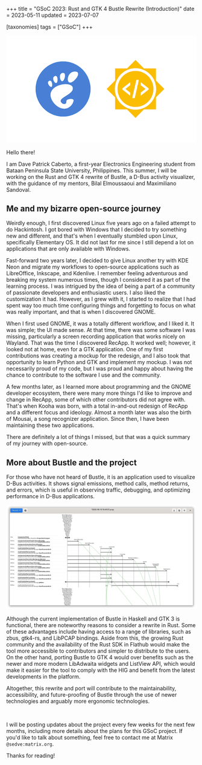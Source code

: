 +++
title = "GSoC 2023: Rust and GTK 4 Bustle Rewrite (Introduction)"
date = 2023-05-11
updated = 2023-07-07

[taxonomies]
tags = ["GSoC"]
+++

![Thumbnail](thumbnail.png)

Hello there!

I am Dave Patrick Caberto, a first-year Electronics Engineering student from Bataan Peninsula State University, Philippines. This summer, I will be working on the Rust and GTK 4 rewrite of Bustle, a D-Bus activity visualizer, with the guidance of my mentors, Bilal Elmoussaoui and Maximiliano Sandoval.

## Me and my bizarre open-source journey

Weirdly enough, I first discovered Linux five years ago on a failed attempt to do Hackintosh. I got bored with Windows that I decided to try something new and different, and that's when I eventually stumbled upon Linux, specifically Elementary OS. It did not last for me since I still depend a lot on applications that are only available with Windows.

Fast-forward two years later, I decided to give Linux another try with KDE Neon and migrate my workflows to open-source applications such as LibreOffice, Inkscape, and Kdenlive. I remember feeling adventurous and breaking my system numerous times, though I considered it as part of the learning process. I was intrigued by the idea of being a part of a community of passionate developers and enthusiastic users. I also liked the customization it had. However, as I grew with it, I started to realize that I had spent way too much time configuring things and forgetting to focus on what was really important, and that is when I discovered GNOME.

When I first used GNOME, it was a totally different workflow, and I liked it. It was simple; the UI made sense. At that time, there was some software I was missing, particularly a screen recording application that works nicely on Wayland. That was the time I discovered RecApp. It worked well; however, it looked not at home, even for a GTK application. One of my first contributions was creating a mockup for the redesign, and I also took that opportunity to learn Python and GTK and implement my mockup. I was not necessarily proud of my code, but I was proud and happy about having the chance to contribute to the software I use and the community.

A few months later, as I learned more about programming and the GNOME developer ecosystem, there were many more things I'd like to improve and change in RecApp, some of which other contributors did not agree with. That's when Kooha was born, with a total in-and-out redesign of RecApp and a different focus and ideology. Almost a month later was also the birth of Mousai, a song recognizer application. Since then, I have been maintaining these two applications.

There are definitely a lot of things I missed, but that was a quick summary of my journey with open-source.

## More about Bustle and the project

For those who have not heard of Bustle, it is an application used to visualize D-Bus activities. It shows signal emissions, method calls, method returns, and errors, which is useful in observing traffic, debugging, and optimizing performance in D-Bus applications.

![Bustle Screenshot](old-bustle-screenshot.png)

Although the current implementation of Bustle in Haskell and GTK 3 is functional, there are noteworthy reasons to consider a rewrite in Rust. Some of these advantages include having access to a range of libraries, such as zbus, gtk4-rs, and LibPCAP bindings. Aside from this, the growing Rust community and the availability of the Rust SDK in Flathub would make the tool more accessible to contributors and simpler to distribute to the users. On the other hand, porting Bustle to GTK 4 would over benefits such as the newer and more modern LibAdwaita widgets and ListView API, which would make it easier for the tool to comply with the HIG and benefit from the latest developments in the platform.

Altogether, this rewrite and port will contribute to the maintainability, accessibility, and future-proofing of Bustle through the use of newer technologies and arguably more ergonomic technologies.

<br>

I will be posting updates about the project every few weeks for the next few months, including more details about the plans for this GSoC project. If you'd like to talk about something, feel free to contact me at Matrix `@sedve:matrix.org`.

Thanks for reading!
